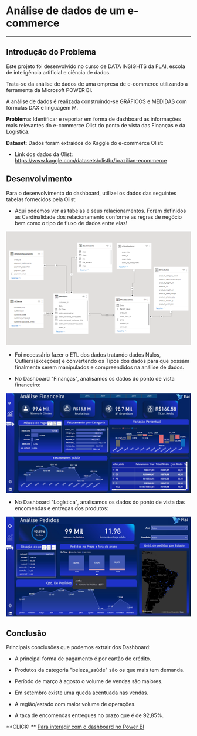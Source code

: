 # Análise de dados de um e-commerce

---

## **Introdução do Problema**

Este projeto foi desenvolvido no curso de DATA INSIGHTS da FLAI, escola de inteligência artificial e ciência de dados.

Trata-se da análise de dados de uma empresa de e-commerce utilizando a ferramenta da Microsoft POWER BI.

A análise de dados é realizada construindo-se GRÁFICOS e MEDIDAS com fórmulas DAX e linguagem M. 


**Problema**: Identificar e reportar em forma de dashboard as informações mais relevantes do e-commerce Olist do ponto de vista das Finanças e da Logística. 

**Dataset**: Dados foram extraídos do Kaggle do e-commerce Olist:

* Link dos dados da Olist: https://www.kaggle.com/datasets/olistbr/brazilian-ecommerce


## **Desenvolvimento**

Para o desenvolvimento do dashboard, utilizei os dados das seguintes tabelas fornecidos pela Olist: 
* Aqui podemos ver as tabelas e seus relacionamentos. Foram definidos as Cardinalidade dos relacionamento conforme as regras de negócio bem como o tipo de fluxo de dados entre elas!

![Screenshot](relacionamentos_olist.png)

* Foi necessário fazer o ETL dos dados tratando dados Nulos, Outliers(exceções) e convertendo os Tipos dos dados para que possam finalmente serem manipulados e compreendidos na análise de dados.

* No Dashboard "Finanças", analisamos os dados do ponto de vista financeiro:

![Screenshot](meu_dash_ecommerce_financas.png)

* No Dashboard "Logística", analisamos os dados do ponto de vista das encomendas e entregas dos produtos:

![Screenshot](meu_dash_ecommerce_logistica.png)

## **Conclusão**

Principais conclusões que podemos extrair dos Dashboard:

* A principal forma de pagamento é por cartão de crédito.

* Produtos da categoria "beleza_saúde" são os que mais tem demanda.

* Período de março à agosto o volume de vendas são maiores.

* Em setembro existe uma queda acentuada nas vendas.

* A região/estado com maior volume de operações.

* A taxa de encomendas entregues no prazo que é de 92,85%.


**CLICK: ** [Para interagir com o  dashboard no Power BI](https://app.powerbi.com/view?r=eyJrIjoiNWEwZDJmOGMtYjE3OS00ZWRjLTg5ZWMtOThmMWRlYWMzY2E4IiwidCI6IjZkYmExZDM2LTUwYTItNDRlMC04NDFkLTVjODliYjlhNDFlMCJ9&pageName=ReportSectionb9db0aeb7739ba08d78e)

